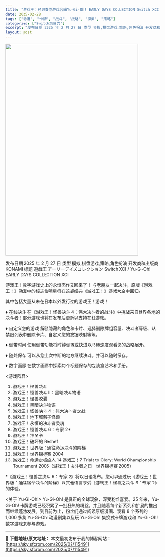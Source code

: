 ```yaml
---
title: "游戏王：经典数位游戏合辑Yu-Gi-Oh! EARLY DAYS COLLECTION Switch XCI (v1.0.0)英日文"
date: 2025-02-28
tags: ["动漫", "卡牌", "战斗", "战略", "探索", "策略"]
categories: ["Switch英日文"]
excerpt: "发布日期 2025 年 2 月 27 日 类型 模拟,棋盘游戏,策略,角色扮演 开发商和出版商 KONAMI 标题 遊戯王 アーリーデイズコレクション Switch XCI / Yu-Gi-Oh! EARLY DAYS COLLECTION XCI 游戏王！数字游戏史上的永恒杰作又回来了！ 与老朋友&hellip;"
layout: post
---
```


<img class="aligncenter size-full wp-image-115493" src="https://sky.sfcrom.com/wp-content/uploads/2025/02/2025022804021714.webp" alt="" width="432" height="692" />

发布日期 2025 年 2 月 27 日
类型 模拟,棋盘游戏,策略,角色扮演
开发商和出版商 KONAMI
标题 遊戯王 アーリーデイズコレクション Switch XCI / Yu-Gi-Oh! EARLY DAYS COLLECTION XCI

游戏王！数字游戏史上的永恒杰作又回来了！
与老朋友一起决斗，原版《游戏王！》动漫中的标志性明星将在这部经典《游戏王！》游戏大全中回归。

其中包括大量从未在日本以外发行过的游戏王！游戏！

♦ 在线决斗
在《游戏王！怪兽决斗 4：伟大决斗者的战斗》中挑战来自世界各地的决斗者！部分游戏也将在发布后更新以支持在线游戏。

♦ 自定义您的游戏
解锁隐藏的角色和卡片、选择删除牌组容量、决斗者等级、从禁限列表中删除卡片、自定义您的按钮映射等等。

♦ 倒带时间
使用倒带功能将时钟倒转或快进以马赫速度观看您的战略展开。

♦ 随处保存
可以从您上次中断的地方继续决斗，并可以随时保存。

♦ 数字画廊
在数字画廊中探索每个标题保存的包装盒艺术和手册。

&lt;游戏阵容&gt;
1. 游戏王！怪兽决斗
2. 游戏王！怪兽决斗 II：黑暗决斗物语
3. 游戏王！怪兽胶囊
4. 游戏王！黑暗决斗物语
5. 游戏王！怪兽决斗 4：伟大决斗者之战
6. 游戏王！地下城骰子怪兽
7. 游戏王！永恒的决斗者灵魂
8. 游戏王！怪兽决斗 6：专家 2*
9. 游戏王！神圣卡
10. 游戏王！破坏的 Reshef
11. 游戏王！世界版：通往命运决斗的阶梯
12. 游戏王！世界锦标赛 2004
13. 游戏王！命运之板旅人
14.游戏王！7 Trials to Glory: World Championship Tournament 2005（游戏王！决斗者之日：世界锦标赛 2005）

*《游戏王！怪兽之决斗 6：专家 2》将以日语发布。您可以通过玩《游戏王！世界版：通往宿命决斗的阶梯》以其他语言享受《游戏王！怪兽之决斗 6：专家 2》的体验。

&lt;关于 Yu-Gi-Oh!&gt;
Yu-Gi-Oh! 是真正的全球现象，深受粉丝喜爱。25 年来，Yu-Gi-Oh! 卡牌游戏已经积累了一批狂热的粉丝，并且随着每个新系列和扩展的推出而继续蓬勃发展。到目前为止，粉丝们通过阅读原版漫画、观看 8 个系列的 1,000 多集 Yu-Gi-Oh! 动漫剧集以及玩 Yu-Gi-Oh! 集换式卡牌游戏和 Yu-Gi-Oh! 数字游戏来参与游戏。

---
📖 **下载地址/原文地址：** 本文最初发布于我的博客网站：[https://sky.sfcrom.com/2025/02/115491](https://sky.sfcrom.com/2025/02/115491)
